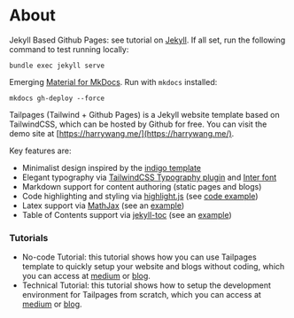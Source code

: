# About

Jekyll Based Github Pages: see tutorial on [Jekyll](https://jekyllrb.com). If all set, run the following command to test running locally:
```
bundle exec jekyll serve
```

Emerging [Material for MkDocs](https://squidfunk.github.io/mkdocs-material/).  Run with `mkdocs` installed:
```
mkdocs gh-deploy --force
```

Tailpages (Tailwind + Github Pages) is a Jekyll website template based on TailwindCSS, which can be hosted by Github for free. You can visit the demo site at [https://harrywang.me/](https://harrywang.me/).

Key features are:

- Minimalist design inspired by the [indigo template](https://github.com/sergiokopplin/indigo)
- Elegant typography via [TailwindCSS Typography plugin](https://tailwindcss.com/docs/typography-plugin) and [Inter font](https://rsms.me/inter/)
- Markdown support for content authoring (static pages and blogs)
- Code highlighting and styling via [highlight.js](https://highlightjs.org/) (see [code example](http://harrywang.me/tailpages/2022/02/07/code.html))
- Latex support via [MathJax](https://www.mathjax.org/) (see an [example](http://harrywang.me/tailpages/2022/02/09/latex.html))
- Table of Contents support via [jekyll-toc](https://github.com/allejo/jekyll-toc) (see an [example](http://harrywang.me/tailpages/toc))

### Tutorials
- No-code Tutorial: this tutorial shows how you can use Tailpages template to quickly setup your website and blogs without coding, which you can access at [medium](https://harrywang.medium.com/introducing-tailpages-tailwind-github-pages-89903c52d3ec) or [blog](https://harrywang.me/tailpages-tutorial-nocode).
- Technical Tutorial: this tutorial shows how to setup the development environment for Tailpages from scratch, which you can access at [medium](https://harrywang.medium.com/developing-tailpages-a-jekyll-template-based-on-tailwind-css-b8b51e60e25b) or [blog](https://harrywang.me/tailpages-tutorial-technical). 
